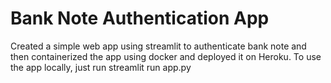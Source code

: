 # Bank Note Authentication App

Created a simple web app using streamlit to authenticate bank note and then containerized the app using docker and deployed it on Heroku.
To use the app locally, just run streamlit run app.py
